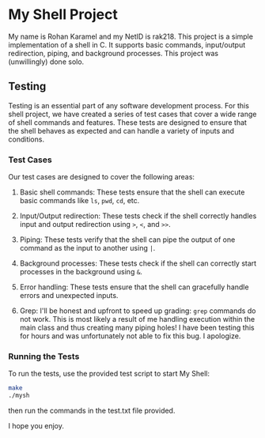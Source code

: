# My Shell Project

My name is Rohan Karamel and my NetID is rak218. This project is a simple implementation of a shell in C. It supports basic commands, input/output redirection, piping, and background processes. This project was (unwillingly) done solo. 

## Testing

Testing is an essential part of any software development process. For this shell project, we have created a series of test cases that cover a wide range of shell commands and features. These tests are designed to ensure that the shell behaves as expected and can handle a variety of inputs and conditions.

### Test Cases

Our test cases are designed to cover the following areas:

1. Basic shell commands: These tests ensure that the shell can execute basic commands like `ls`, `pwd`, `cd`, etc.

2. Input/Output redirection: These tests check if the shell correctly handles input and output redirection using `>`, `<`, and `>>`.

3. Piping: These tests verify that the shell can pipe the output of one command as the input to another using `|`.

4. Background processes: These tests check if the shell can correctly start processes in the background using `&`.

5. Error handling: These tests ensure that the shell can gracefully handle errors and unexpected inputs.

6. Grep: I'll be honest and upfront to speed up grading: `grep` commands do not work. This is most likely a result of me handling execution within the main class and thus creating many piping holes! I have been testing this for hours and was unfortunately not able to fix this bug. I apologize.

### Running the Tests

To run the tests, use the provided test script to start My Shell:

```sh
make
./mysh
```

then run the commands in the test.txt file provided.

I hope you enjoy.
